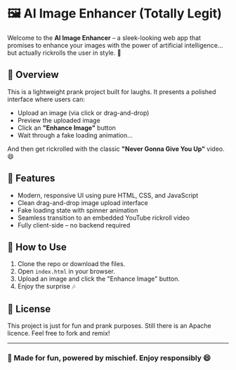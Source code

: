 # 🖼️ AI Image Enhancer (Totally Legit)

Welcome to the **AI Image Enhancer** – a sleek-looking web app that promises to enhance your images with the power of artificial intelligence…  
but actually rickrolls the user in style. 🎵

## 📸 Overview

This is a lightweight prank project built for laughs. It presents a polished interface where users can:
- Upload an image (via click or drag-and-drop)
- Preview the uploaded image
- Click an **"Enhance Image"** button
- Wait through a fake loading animation...

And then get rickrolled with the classic **"Never Gonna Give You Up"** video. 😄

## 🚀 Features

- Modern, responsive UI using pure HTML, CSS, and JavaScript
- Clean drag-and-drop image upload interface
- Fake loading state with spinner animation
- Seamless transition to an embedded YouTube rickroll video
- Fully client-side – no backend required

## 🧪 How to Use

1. Clone the repo or download the files.
2. Open `index.html` in your browser.
3. Upload an image and click the "Enhance Image" button.
4. Enjoy the surprise 🎶

## 📜 License

This project is just for fun and prank purposes. Still there is an Apache licence. Feel free to fork and remix!

---

### 🧠 Made for fun, powered by mischief. Enjoy responsibly 😄

